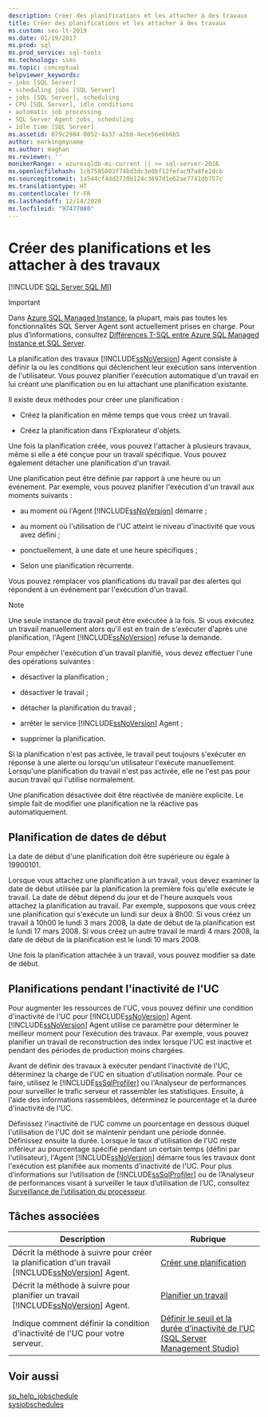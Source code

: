 ```yaml
---
description: Créer des planifications et les attacher à des travaux
title: Créer des planifications et les attacher à des travaux
ms.custom: seo-lt-2019
ms.date: 01/19/2017
ms.prod: sql
ms.prod_service: sql-tools
ms.technology: ssms
ms.topic: conceptual
helpviewer_keywords:
- jobs [SQL Server]
- scheduling jobs [SQL Server]
- jobs [SQL Server], scheduling
- CPU [SQL Server], idle conditions
- automatic job processing
- SQL Server Agent jobs, scheduling
- idle time [SQL Server]
ms.assetid: 079c2984-0052-4a37-a2b8-4ece56e6b6b5
author: markingmyname
ms.author: maghan
ms.reviewer: ''
monikerRange: = azuresqldb-mi-current || >= sql-server-2016
ms.openlocfilehash: 1cb7585003f74bd3dc3e0bf12fefac97a8fe2dcb
ms.sourcegitcommit: 1a544cf4dd2720b124c3697d1e62ae7741db757c
ms.translationtype: HT
ms.contentlocale: fr-FR
ms.lasthandoff: 12/14/2020
ms.locfileid: "97477080"
---
```

# <a name="create-and-attach-schedules-to-jobs"></a>Créer des planifications et les attacher à des travaux
[!INCLUDE [SQL Server SQL MI](../../includes/applies-to-version/sql-asdbmi.md)]

> [!IMPORTANT]  
> Dans [Azure SQL Managed Instance](/azure/sql-database/sql-database-managed-instance), la plupart, mais pas toutes les fonctionnalités SQL Server Agent sont actuellement prises en charge. Pour plus d’informations, consultez [Différences T-SQL entre Azure SQL Managed Instance et SQL Server](/azure/sql-database/sql-database-managed-instance-transact-sql-information#sql-server-agent).

La planification des travaux [!INCLUDE[ssNoVersion](../../includes/ssnoversion-md.md)] Agent consiste à définir la ou les conditions qui déclenchent leur exécution sans intervention de l'utilisateur. Vous pouvez planifier l'exécution automatique d'un travail en lui créant une planification ou en lui attachant une planification existante.  
  
Il existe deux méthodes pour créer une planification :  
  
-   Créez la planification en même temps que vous créez un travail.  
  
-   Créez la planification dans l'Explorateur d'objets.  
  
Une fois la planification créée, vous pouvez l'attacher à plusieurs travaux, même si elle a été conçue pour un travail spécifique. Vous pouvez également détacher une planification d'un travail.  
  
Une planification peut être définie par rapport à une heure ou un événement. Par exemple, vous pouvez planifier l'exécution d'un travail aux moments suivants :  
  
-   au moment où l'Agent [!INCLUDE[ssNoVersion](../../includes/ssnoversion-md.md)] démarre ;  
  
-   au moment où l'utilisation de l'UC atteint le niveau d'inactivité que vous avez défini ;  
  
-   ponctuellement, à une date et une heure spécifiques ;  
  
-   Selon une planification récurrente.  
  
Vous pouvez remplacer vos planifications du travail par des alertes qui répondent à un événement par l'exécution d'un travail.  
  
> [!NOTE]  
> Une seule instance du travail peut être exécutée à la fois. Si vous exécutez un travail manuellement alors qu'il est en train de s'exécuter d'après une planification, l'Agent [!INCLUDE[ssNoVersion](../../includes/ssnoversion-md.md)] refuse la demande.  
  
Pour empêcher l'exécution d'un travail planifié, vous devez effectuer l'une des opérations suivantes :  
  
-   désactiver la planification ;  
  
-   désactiver le travail ;  
  
-   détacher la planification du travail ;  
  
-   arrêter le service [!INCLUDE[ssNoVersion](../../includes/ssnoversion-md.md)] Agent ;  
  
-   supprimer la planification.  
  
Si la planification n'est pas activée, le travail peut toujours s'exécuter en réponse à une alerte ou lorsqu'un utilisateur l'exécute manuellement. Lorsqu'une planification du travail n'est pas activée, elle ne l'est pas pour aucun travail qui l'utilise normalement.  
  
Une planification désactivée doit être réactivée de manière explicite. Le simple fait de modifier une planification ne la réactive pas automatiquement.  
  
## <a name="scheduling-start-dates"></a>Planification de dates de début  
La date de début d'une planification doit être supérieure ou égale à 19900101.  
  
Lorsque vous attachez une planification à un travail, vous devez examiner la date de début utilisée par la planification la première fois qu'elle exécute le travail. La date de début dépend du jour et de l'heure auxquels vous attachez la planification au travail. Par exemple, supposons que vous créez une planification qui s'exécute un lundi sur deux à 8h00. Si vous créez un travail à 10h00 le lundi 3 mars 2008, la date de début de la planification est le lundi 17 mars 2008. Si vous créez un autre travail le mardi 4 mars 2008, la date de début de la planification est le lundi 10 mars 2008.  
  
Une fois la planification attachée à un travail, vous pouvez modifier sa date de début.  
  
## <a name="cpu-idle-schedules"></a>Planifications pendant l'inactivité de l'UC  
Pour augmenter les ressources de l'UC, vous pouvez définir une condition d'inactivité de l'UC pour [!INCLUDE[ssNoVersion](../../includes/ssnoversion-md.md)] Agent. [!INCLUDE[ssNoVersion](../../includes/ssnoversion-md.md)] Agent utilise ce paramètre pour déterminer le meilleur moment pour l’exécution des travaux. Par exemple, vous pouvez planifier un travail de reconstruction des index lorsque l'UC est inactive et pendant des périodes de production moins chargées.  
  
Avant de définir des travaux à exécuter pendant l'inactivité de l'UC, déterminez la charge de l'UC en situation d'utilisation normale. Pour ce faire, utilisez le [!INCLUDE[ssSqlProfiler](../../includes/sssqlprofiler-md.md)] ou l'Analyseur de performances pour surveiller le trafic serveur et rassembler les statistiques. Ensuite, à l'aide des informations rassemblées, déterminez le pourcentage et la durée d'inactivité de l'UC.  
  
Définissez l'inactivité de l'UC comme un pourcentage en dessous duquel l'utilisation de l'UC doit se maintenir pendant une période donnée. Définissez ensuite la durée. Lorsque le taux d'utilisation de l'UC reste inférieur au pourcentage spécifié pendant un certain temps (défini par l'utilisateur), l'Agent [!INCLUDE[ssNoVersion](../../includes/ssnoversion-md.md)] démarre tous les travaux dont l'exécution est planifiée aux moments d'inactivité de l'UC. Pour plus d’informations sur l’utilisation de [!INCLUDE[ssSqlProfiler](../../includes/sssqlprofiler-md.md)] ou de l’Analyseur de performances visant à surveiller le taux d’utilisation de l’UC, consultez [Surveillance de l’utilisation du processeur](../../relational-databases/performance-monitor/monitor-cpu-usage.md).  
  
## <a name="related-tasks"></a>Tâches associées  
  
|Description|Rubrique|  
|-|-|  
|Décrit la méthode à suivre pour créer la planification d'un travail [!INCLUDE[ssNoVersion](../../includes/ssnoversion-md.md)] Agent.|[Créer une planification](../../ssms/agent/create-a-schedule.md)|  
|Décrit la méthode à suivre pour planifier un travail [!INCLUDE[ssNoVersion](../../includes/ssnoversion-md.md)] Agent.|[Planifier un travail](../../ssms/agent/schedule-a-job.md)|  
|Indique comment définir la condition d'inactivité de l'UC pour votre serveur.|[Définir le seuil et la durée d’inactivité de l’UC &#40;SQL Server Management Studio&#41;](../../ssms/agent/set-cpu-idle-time-and-duration-sql-server-management-studio.md)|  
  
## <a name="see-also"></a>Voir aussi  
[sp_help_jobschedule](../../relational-databases/system-stored-procedures/sp-help-jobschedule-transact-sql.md)  
[sysjobschedules](../../relational-databases/system-tables/dbo-sysjobschedules-transact-sql.md)  
